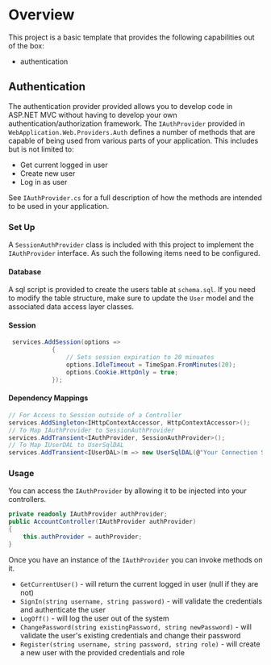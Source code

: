 # Overview

This project is a basic template that provides the following capabilities out of the box:
* authentication

## Authentication

The authentication provider provided allows you to develop code in ASP.NET MVC without having to develop your 
own authentication/authorization framework. The `IAuthProvider` provided in `WebApplication.Web.Providers.Auth`
defines a number of methods that are capable of being used from various parts of your application. This includes
but is not limited to:

* Get current logged in user
* Create new user
* Log in as user

See `IAuthProvider.cs` for a full description of how the methods are intended to be used in your application.

### Set Up

A `SessionAuthProvider` class is included with this project to implement the `IAuthProvider` interface. As such the 
following items need to be configured.

#### Database

A sql script is provided to create the users table at `schema.sql`. If you need to modify the table
structure, make sure to update the `User` model and the associated data access layer classes.

#### Session

```csharp
 services.AddSession(options =>
            {
                // Sets session expiration to 20 minuates
                options.IdleTimeout = TimeSpan.FromMinutes(20);
                options.Cookie.HttpOnly = true;
            });
```

#### Dependency Mappings

```csharp
// For Access to Session outside of a Controller
services.AddSingleton<IHttpContextAccessor, HttpContextAccessor>();
// To Map IAuthProvider to SessionAuthProvider
services.AddTransient<IAuthProvider, SessionAuthProvider>();
// To Map IUserDAL to UserSqlDAL
services.AddTransient<IUserDAL>(m => new UserSqlDAL(@"Your Connection String"));
```

### Usage

You can access the `IAuthProvider` by allowing it to be injected into your controllers.

```csharp
private readonly IAuthProvider authProvider;
public AccountController(IAuthProvider authProvider)
{
    this.authProvider = authProvider;
}
```

Once you have an instance of the `IAuthProvider` you can invoke methods on it.

* `GetCurrentUser()` - will return the current logged in user (null if they are not)
* `SignIn(string username, string password)` - will validate the credentials and authenticate the user
* `LogOff()` - will log the user out of the system
* `ChangePassword(string existingPassword, string newPassword)` - will validate the user's existing credentials and change their password
* `Register(string username, string password, string role)` - will create a new user with the provided credentials and role